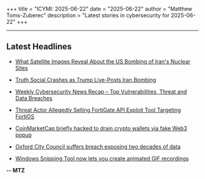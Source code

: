 +++
title = "ICYMI: 2025-06-22"
date = "2025-06-22"
author = "Matthew Toms-Zuberec"
description = "Latest stories in cybersecurity for 2025-06-22"
+++

---------------------------------------------------------------------------
## Latest Headlines
- [What Satellite Images Reveal About the US Bombing of Iran's Nuclear Sites](https://www.wired.com/story/iran-fordow-nuclear-site-satellite-images-damage/)

- [Truth Social Crashes as Trump Live-Posts Iran Bombing](https://www.wired.com/story/truth-social-crashes-as-trump-live-posts-bombing-iran/)

- [Weekly Cybersecurity News Recap – Top Vulnerabilities, Threat and Data Breaches](https://cybersecuritynews.com/weekly-cybersecurity-news-recap/)

- [Threat Actor Allegedly Selling FortiGate API Exploit Tool Targeting FortiOS](https://cybersecuritynews.com/fortigate-api-exploit-tool/)

- [CoinMarketCap briefly hacked to drain crypto wallets via fake Web3 popup](https://www.bleepingcomputer.com/news/security/coinmarketcap-briefly-hacked-to-drain-crypto-wallets-via-fake-web3-popup/)

- [Oxford City Council suffers breach exposing two decades of data](https://www.bleepingcomputer.com/news/security/oxford-city-council-suffers-breach-exposing-two-decades-of-data/)

- [Windows Snipping Tool now lets you create animated GIF recordings](https://www.bleepingcomputer.com/news/microsoft/windows-snipping-tool-now-lets-you-create-animated-gif-recordings/)

**-- MTZ**